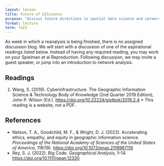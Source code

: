 ```yaml
---
layout: lesson
title: Future of GIScience
purpose: "discuss future directions in spatial data science and careers"
format: lecture
term: fa23
---
```


As week in which a reanalysis is being finished, there is no assigned discussion blog.
We will start with a discussion of one of the aspirational readings listed below.
Instead of having any required reading, you may work on your Spielman et al Reproduction.
Following discussion, we may invite a guest speaker, or jump into an introduction to network analysis.

## Readings

1. Wang, S. (2019). Cyberinfrastructure. The Geographic Information Science & Technology Body of Knowledge (2nd Quarter 2019 Edition), John P. Wilson (Ed.). <https://doi.org/10.22224/gistbok/2019.2.4>
\* This reading is a website, not a PDF.

## References

- Nelson, T. A., Goodchild, M. F., & Wright, D. J. (2022). Accelerating ethics, empathy, and equity in geographic information science. *Proceedings of the National Academy of Sciences of the United States of America*, 119(19). https://doi.org/10.1073/pnas.2119967119
- Rey, S. J. (2022). Big Code. *Geographical Analysis*, 1–14. https://doi.org/10.1111/gean.12330
